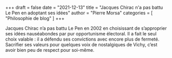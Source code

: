 +++
draft       = false
date        = "2021-12-13"
title       = "Jacques Chirac n'a pas battu Le Pen en adoptant ses idées"
author      = "Pierre Morsa"
categories  = [ "Philosophie de blog" ]
+++

Jacques Chirac n’a pas battu Le Pen en 2002 en choisissant de s’approprier ses idées nauséabondes par pur opportunisme électoral. Il a fait le seul choix valable : il a défendu ses convictions avec encore plus de fermeté. Sacrifier ses valeurs pour quelques voix de nostalgiques de Vichy, c’est avoir bien peu de respect pour soi-même.
